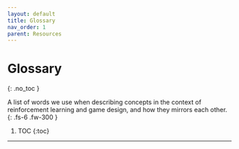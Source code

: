 ```yaml
---
layout: default
title: Glossary
nav_order: 1
parent: Resources
---
```



# Glossary
{: .no_toc }

A list of words we use when describing concepts in the context of reinforcement learning and game design, and how they mirrors each other.
{: .fs-6 .fw-300 }


1. TOC
{:toc}

---
